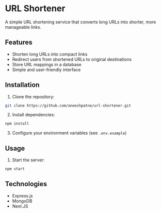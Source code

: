 # URL Shortener

A simple URL shortening service that converts long URLs into shorter, more manageable links.

## Features

- Shorten long URLs into compact links
- Redirect users from shortened URLs to original destinations
- Store URL mappings in a database
- Simple and user-friendly interface

## Installation

1. Clone the repository:
```bash
git clone https://github.com/aneeshpatne/url-shortener.git
```

2. Install dependencies:
```bash
npm install
```

3. Configure your environment variables (see `.env.example`)

## Usage

1. Start the server:
```bash
npm start
```



## Technologies


- Express.js
- MongoDB
- Next.JS


